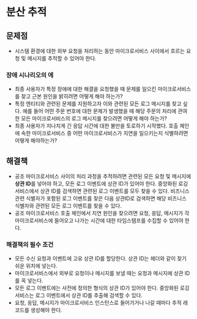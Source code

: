 # 분산 추적

## 문제점
- 시스템 환경에 대한 외부 요청을 처리하는 동안 마이크로서비스 사이에서 흐르는 요청 및 메시지를 추적할 수 있어야 한다.

### 장애 시나리오의 에
- 최종 사용자가 특정 장애에 대한 해결을 요청했을 때 문제를 일으킨 마이크로서비스를 찾고 근본 원인을 밝히려면 어떻게 해야 하는가?
- 특정 엔티티와 관련된 문제를 지원하고자 이와 관련된 모든 로그 메시지를 찾고 싶다. 예를 들어 어떤 주문 번호에 대한 문제가 발생했을 때 해당 주문의 처리에 관여한 모든 마이크로서비스의 로그 메시지를 찾으려면 어떻게 해야 하는가?
- 최종 사용자가 지나치게 긴 응답 시간에 대한 불만을 토로하기 시작했다. 호출 체인에 속한 마이크로서비스 중 어떤 마이크로서비스가 지연을 일으키는지 식별하려면 어떻게 해야하는가?
## 해결책
- 공조 마이크로서비스 사이의 처리 과정을 추적하려면 관련된 모든 요청 및 메시지에 **상관 ID**를 넣어야 하고, 모든 로그 이벤트에 상관 ID가 있어야 한다. 중앙화된 로깅서비스에서 상관 ID를 검색하면 관련된 로그 이벤트를 모두 찾을 수 있다. 비즈니스 관련 식별자가 포함된 로그 이벤트를 찾은 다음 상관ID로 검색하면 해당 비즈니스 식별자와 관련된 모든 로그 이벤트를 찾을 수 있다.
- 공조 마이크로서비스 호출 체인에서 지연 원인을 찾으려면 요청, 응답, 메시지가 각 마이크로서비스에 들어오고 나가는 시간에 대한 타임스탬프를 수집할 수 있어야 한다.
### 해결책의 필수 조건
- 모든 수신 요청과 이벤트에 고유 상관 ID를 할당한다. 상관 ID는 헤더와 같이 찾기 쉬운 위치에 넣는다.
- 마이크로서비스에서 외부로 요청이나 메시지를 보낼 때는 요청과 메시지에 상관 ID를 꼭 넣는다.
- 모든 로그 이벤트에는 사전에 정의한 형식의 상관 ID가 있어야 한다. 중앙화된 로깅 서비스는 로그 이벤트에서 상관 ID를 추출해 검색할 수 있다.
- 요청, 응답, 메시지가 마이크로서비스 인스턴스로 들어가거나 나갈 때마다 추적 레코드를 생성해야 한다.